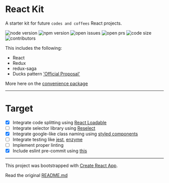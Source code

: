 # React Kit

A starter kit for future `codes and coffees` React projects.

![node version](https://img.shields.io/node/v/@codes-and-coffees/react-pkg.svg)
![npm version](https://img.shields.io/npm/v/@codes-and-coffees/react-pkg.svg)
![open issues](https://img.shields.io/github/issues/codesandcoffees/react-kit.svg)
![open prs](https://img.shields.io/github/issues-pr/codesandcoffees/react-kit.svg)
![code size](https://img.shields.io/github/languages/code-size/codesandcoffees/react-kit.svg)
![contributors](https://img.shields.io/github/contributors/codesandcoffees/react-kit.svg)

This includes the following:
- React
- Redux
- redux-saga
- Ducks pattern ['Official Proposal'](https://github.com/erikras/ducks-modular-redux)

More here on the [convenience package](https://github.com/codesandcoffees/react-pkg)

<!-- # ESLint -->
<!-- VS Code users can at least follow [this](https://www.youtube.com/watch?v=cMrDePs86Uo) -->
---

# Target
- [x] Integrate code splitting using [React Loadable](https://github.com/thejameskyle/react-loadable)
- [ ] Integrate selector library using [Reselect](https://github.com/reactjs/reselect)
- [x] Integrate google-like class naming using [styled components](https://github.com/styled-components/styled-components)
- [ ] Integrate testing like [jest](https://codesandcoffees.github.io/react-kit/#/), [enzyme](https://github.com/airbnb/enzyme)
- [ ] Implement proper linting
- [x] Include eslint pre-commit using [this](https://github.com/okonet/lint-staged)

---

This project was bootstrapped with [Create React App](https://github.com/facebookincubator/create-react-app).

Read the original [README.md](/README-original.md)

